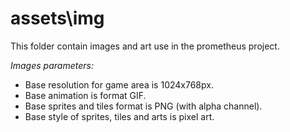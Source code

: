 # assets\img
This folder contain images and art use in the prometheus project.

_Images parameters:_
* Base resolution for game area is 1024x768px.
* Base animation is format GIF.
* Base sprites and tiles format is PNG (with alpha channel).
* Base style of sprites, tiles and arts is pixel art.

